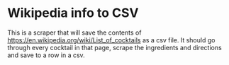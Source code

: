 # Wikipedia info to CSV

This is a scraper that will save the contents of https://en.wikipedia.org/wiki/List_of_cocktails as a csv file.
It should go through every cocktail in that page, scrape the ingredients and directions and save to a row in a csv.
